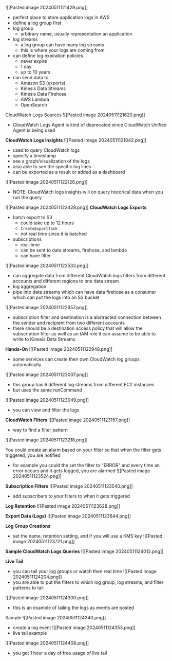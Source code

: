 ![[Pasted image 20240511121429.png]]
- perfect place to store application logs in AWS
- define a log group first
- log group
	- arbitrary name, usually representation an application
- log streams
	- a log group can have many log streams
	- this is where your logs are coming from
- can define log expiration policies
	- never expire
	- 1 day
	- up to 10 years
- can send data to
	- Amazon S3 (exports)
	- Kinesis Data Streams
	- Kinesis Data Firehose
	- AWS Lambda
	- OpenSearch

CloudWatch Logs Sources
![[Pasted image 20240511121620.png]]
- CloudWatch Logs Agent is kind of deprecated since CloudWatch Unified Agent is being used

**CloudWatch Logs Insights**
![[Pasted image 20240511121842.png]]
- used to query CloudWatch logs
- specify a timestamp
- see a graph/visualization of the logs
- also able to see the specific log lines
- can be exported as a result or added as a dashboard

![[Pasted image 20240511122126.png]]
- NOTE: CloudWatch logs insights will on query historical data when you run the query

![[Pasted image 20240511122428.png]]
**CloudWatch Logs Exports**
- batch export to S3
	- could take up to 12 hours
	- `CreateExportTask`
	- not real time since it is batched
- subscriptions
	- real-time
	- can be sent to data streams, firehose, and lambda
	- can have filter

![[Pasted image 20240511122533.png]]
- can aggregate data from different CloudWatch logs filters from different accounts and different regions to one data stream
- log aggregation
- pipe into data streams which can have data firehose as a consumer which can put the logs into an S3 bucket

![[Pasted image 20240511122657.png]]
- subscription filter and destination is a abstracted connection between the sender and recipient from two different accounts
- there should be a destination access policy that will allow the subscription filter as well as an IAM role it can assume to be able to write to Kinesis Data Streams

**Hands-On**
![[Pasted image 20240511122948.png]]
- some services can create their own CloudWatch log groups automatically

![[Pasted image 20240511123007.png]]
- this group has 6 different log streams from different EC2 instances
- but uses the same runCommand

![[Pasted image 20240511123049.png]]
- you can view and filter the logs

**CloudWatch Filters**
![[Pasted image 20240511123157.png]]
- way to find a filter pattern

![[Pasted image 20240511123218.png]]

You could create an alarm based on your filter so that when the filter gets triggered, you are notified
- for example you could the set the filter to "ERROR" and every time an error occurs and it gets logged, you are alarmed
![[Pasted image 20240511123524.png]]

**Subscription Filters**
![[Pasted image 20240511123540.png]]
- add subscribers to your filters to when it gets triggered

**Log Retention**
![[Pasted image 20240511123628.png]]

**Export Data (Logs)**
![[Pasted image 20240511123644.png]]

**Log Group Creations**
- set the name, retention setting, and if you will use a KMS key
![[Pasted image 20240511123721.png]]

**Sample CloudWatch Logs Queries**
![[Pasted image 20240511124012.png]]

**Live Tail**
- you can tail your log groups or watch then real time
![[Pasted image 20240511124204.png]]
- you are able to put the filters to which log group, log streams, and filter patterns to tail

![[Pasted image 20240511124300.png]]
- this is an example of tailing the logs as events are posted

Sample
![[Pasted image 20240511124340.png]]
- create a log event
![[Pasted image 20240511124353.png]]
- live tail example

![[Pasted image 20240511124408.png]]
- you get 1 hour a day of free usage of live tail